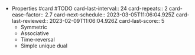 - Properties #card #TODO
  card-last-interval:: 24
  card-repeats:: 2
  card-ease-factor:: 2.7
  card-next-schedule:: 2023-03-05T11:06:04.925Z
  card-last-reviewed:: 2023-02-09T11:06:04.926Z
  card-last-score:: 5
	- Symmetric
	- Associative
	- Time-reversal
	- Simple unique dual